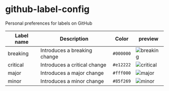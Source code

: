 # github-label-config

Personal preferences for labels on GitHub


| Label name  | Description  | Color   | preview |
| ----------- | ------------ | ------- | ------- |
| breaking    | Introduces a breaking change | `#000000` | ![breaking](https://twinnation.org/api/v1/i/gh-label-breaking.png) |
| critical    | Introduces a critical change | `#e12222` | ![critical](https://twinnation.org/api/v1/i/gh-label-critical.png) |
| major       | Introduces a major change | `#fff000` | ![major](https://twinnation.org/api/v1/i/gh-label-major.png) |
| minor       | Introduces a minor change | `#85f269` | ![minor](https://twinnation.org/api/v1/i/gh-label-minor.png) |

